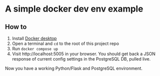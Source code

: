 # A simple docker dev env example

## How to

1. Install [Docker desktop](https://www.docker.com/products/docker-desktop)
2. Open a terminal and `cd` to the root of this project repo
3. Run `docker compose up`
4. Visit http://localhost:5005 in your browser. You should get back a JSON response of current config settings in the PostgreSQL DB, pulled live.

Now you have a working Python/Flask and PostgreSQL environment.
